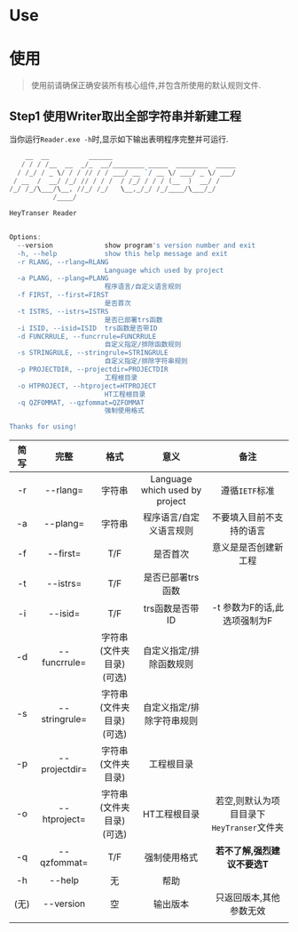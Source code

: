 # Use
# 使用

> 使用前请确保正确安装所有核心组件,并包含所使用的默认规则文件.

## Step1 使用Writer取出全部字符串并新建工程

当你运行`Reader.exe -h`时,显示如下输出表明程序完整并可运行.

```powershell
    __  __          ______
   / / / /__  __  _/_  __/________ _____  ________  _____
  / /_/ / _ \/ / / // / / ___/ __ `/ __ \/ ___/ _ \/ ___/
 / __  /  __/ /_/ // / / /  / /_/ / / / (__  )  __/ /
/_/ /_/\___/\__, //_/ /_/   \__,_/_/ /_/____/\___/_/
           /____/

HeyTranser Reader


Options:
  --version             show program's version number and exit
  -h, --help            show this help message and exit
  -r RLANG, --rlang=RLANG
                        Language which used by project
  -a PLANG, --plang=PLANG
                        程序语言/自定义语言规则
  -f FIRST, --first=FIRST
                        是否首次
  -t ISTRS, --istrs=ISTRS
                        是否已部署trs函数
  -i ISID, --isid=ISID  trs函数是否带ID
  -d FUNCRRULE, --funcrrule=FUNCRRULE
                        自定义指定/排除函数规则
  -s STRINGRULE, --stringrule=STRINGRULE
                        自定义指定/排除字符串规则
  -p PROJECTDIR, --projectdir=PROJECTDIR
                        工程根目录
  -o HTPROJECT, --htproject=HTPROJECT
                        HT工程根目录
  -q QZFOMMAT, --qzfommat=QZFOMMAT
                        强制使用格式

Thanks for using!
```

| 简写  | 完整  | 格式  | 意义 |  备注 |
| :------------: | :------------: | :------------: | :------------: | :------------: |
| -r  | --rlang=  | 字符串  |  Language which used by project |  遵循`IETF`标准 |
| -a  |  --plang= |  字符串 | 程序语言/自定义语言规则  |  不要填入目前不支持的语言 |
| -f  |  --first= | T/F  |  是否首次 |  意义是是否创建新工程 |
| -t  |  --istrs= | T/F  | 是否已部署trs函数  |   |
|  -i | --isid=  | T/F  |  trs函数是否带ID |  -t 参数为F的话,此选项强制为F |
|  -d |  --funcrrule= |  字符串(文件夹目录)(可选) |  自定义指定/排除函数规则 |   |
| -s  | --stringrule=  | 字符串(文件夹目录)(可选)  |  自定义指定/排除字符串规则 |   |
| -p  |  --projectdir= | 字符串(文件夹目录)  |  工程根目录 |   |
| -o  | --htproject=  |  字符串(文件夹目录)(可选) | HT工程根目录  |  若空,则默认为项目目录下`HeyTranser`文件夹 |
|  -q | --qzfommat=  |  T/F | 强制使用格式 |  <b>若不了解,强烈建议不要选T</b> |
|  -h |  --help | 无  |  帮助 |   |
| (无)  | --version  | 空  | 输出版本  | 只返回版本,其他参数无效  |
|   |   |   |   |   |
